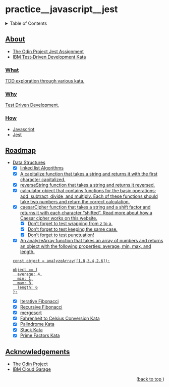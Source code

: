 # practice__javascript__jest
<a name="readme-top"></a>
<details>
    <summary>Table of Contents</summary>
    <ol>
        <li>
            <a href="#about">About This</a>
            <ul>
                <li><a href="#what">What</li>
                <li><a href="#why">Why</li>
                <li><a href="#how">How</li>
            </ul>
        </li>
        <li><a href="#roadmap">Roadmap</li>
        <li><a href="#acknowledgements">Acknowledgements</li>
    </ol>
</details>

## About
* The Odin Project Jest Assignment
* IBM Test-Driven Development Kata

### What
TDD exploration through various kata.

### Why
Test Driven Development.

### How
* Javascript
* Jest

## Roadmap
- Data Structures
  - [x] linked list
Algorithms
  - [x] A capitalize function that takes a string and returns it with the first character capitalized.
  - [x] reverseString function that takes a string and returns it reversed.
  - [x] calculator object that contains functions for the basic operations: add, subtract, divide, and multiply. Each of these functions should take two numbers and return the correct calculation.
  - [x] caesarCipher function that takes a string and a shift factor and returns it with each character “shifted”. Read more about how a Caesar cipher works on this website.
    - [x] Don’t forget to test wrapping from z to a.
    - [x] Don’t forget to test keeping the same case.
    - [x] Don’t forget to test punctuation!
  - [x] An analyzeArray function that takes an array of numbers and returns an object with the following properties: average, min, max, and length.
  ```
  const object = analyzeArray([1,8,3,4,2,6]);

  object == {
    average: 4,
    min: 1,
    max: 8,
    length: 6
  };
  ```
  - [x] Iterative Fibonacci
  - [x] Recursive Fibonacci
  - [x] mergesort
  - [x] Fahrenheit to Celsius Conversion Kata
  - [x] Palindrome Kata
  - [X] Stack Kata
  - [x] Prime Factors Kata
## Acknowledgements
* [The Odin Project](https://www.theodinproject.com)
* [IBM Cloud Garage](https://www.ibm.com/)
<p align="right">(<a href="#readme-top">back to top </a>)</p>